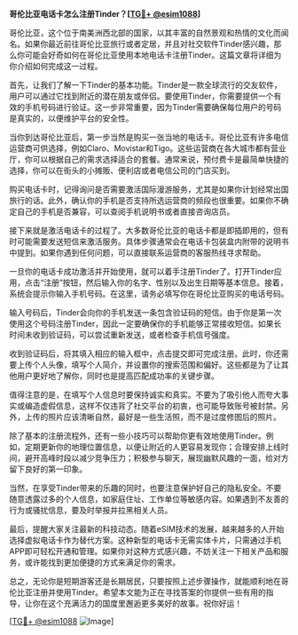 **哥伦比亚电话卡怎么注册Tinder？[[TG💪+ @esim1088](https://t.me/s/esim1088)]**

哥伦比亚，这个位于南美洲西北部的国家，以其丰富的自然景观和热情的文化而闻名。如果你最近前往哥伦比亚旅行或者定居，并且对社交软件Tinder感兴趣，那么你可能会好奇如何在哥伦比亚使用本地电话卡注册Tinder。这篇文章将详细为你介绍如何完成这一过程。

首先，让我们了解一下Tinder的基本功能。Tinder是一款全球流行的交友软件，用户可以通过它找到附近的潜在朋友或伴侣。要使用Tinder，你需要提供一个有效的手机号码进行验证。这一步非常重要，因为Tinder需要确保每位用户的号码是真实的，以便维护平台的安全性。

当你到达哥伦比亚后，第一步当然是购买一张当地的电话卡。哥伦比亚有许多电信运营商可供选择，例如Claro、Movistar和Tigo。这些运营商在各大城市都有营业厅，你可以根据自己的需求选择适合的套餐。通常来说，预付费卡是最简单快捷的选择，你可以在街头的小摊贩、便利店或者电信公司的门店买到。

购买电话卡时，记得询问是否需要激活国际漫游服务，尤其是如果你计划经常出国旅行的话。此外，确认你的手机是否支持所选运营商的频段也很重要。如果你不确定自己的手机是否兼容，可以查阅手机说明书或者直接咨询店员。

接下来就是激活电话卡的过程了。大多数哥伦比亚的电话卡都是即插即用的，但有时可能需要发送短信来激活服务。具体步骤通常会在电话卡包装盒内附带的说明书中提到。如果你遇到任何问题，可以直接联系运营商的客服热线寻求帮助。

一旦你的电话卡成功激活并开始使用，就可以着手注册Tinder了。打开Tinder应用，点击“注册”按钮，然后输入你的名字、性别以及出生日期等基本信息。接着，系统会提示你输入手机号码。在这里，请务必填写你在哥伦比亚购买的电话号码。

输入号码后，Tinder会向你的手机发送一条包含验证码的短信。由于你是第一次使用这个号码注册Tinder，因此一定要确保你的手机能够正常接收短信。如果长时间未收到验证码，可以尝试重新发送，或者检查手机信号强度。

收到验证码后，将其填入相应的输入框中，点击提交即可完成注册。此时，你还需要上传个人头像，填写个人简介，并设置你的搜索范围和偏好。这些都是为了让其他用户更好地了解你，同时也是提高匹配成功率的关键步骤。

值得注意的是，在填写个人信息时要保持诚实和真实。不要为了吸引他人而夸大事实或编造虚假信息，这样不仅违背了社交平台的初衷，也可能导致账号被封禁。另外，上传的照片应该清晰自然，最好是一些生活照，而不是过度修图后的照片。

除了基本的注册流程外，还有一些小技巧可以帮助你更有效地使用Tinder。例如，定期更新你的地理位置信息，以便让附近的人更容易发现你；合理安排上线时间，避开高峰时段以减少竞争压力；积极参与聊天，展现幽默风趣的一面，给对方留下良好的第一印象。

当然，在享受Tinder带来的乐趣的同时，也要注意保护好自己的隐私安全。不要随意透露过多的个人信息，如家庭住址、工作单位等敏感内容。如果遇到不友善的行为或骚扰信息，要及时举报并拉黑相关人员。

最后，提醒大家关注最新的科技动态。随着eSIM技术的发展，越来越多的人开始选择虚拟电话卡作为替代方案。这种新型的电话卡无需实体卡片，只需通过手机APP即可轻松开通和管理。如果你对这种方式感兴趣，不妨关注一下相关产品和服务，或许能找到更加便捷的方式来满足你的需求。

总之，无论你是短期游客还是长期居民，只要按照上述步骤操作，就能顺利地在哥伦比亚注册并使用Tinder。希望本文能为正在寻找答案的你提供一些有用的指导，让你在这个充满活力的国度里邂逅更多美好的故事。祝你好运！

[[TG💪+ @esim1088](https://t.me/s/esim1088) ![Image](https://i.postimg.cc/4NQfJmqS/Snipaste-2025-05-13-00-14-12.png)]